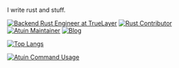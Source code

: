 I write rust and stuff.

[![Backend Rust Engineer at TrueLayer](https://img.shields.io/static/v1?label=work&message=rust@truelayer&color=blueviolet&style=for-the-badge)](https://truelayer.com/)
[![Rust Contributor](https://img.shields.io/static/v1?label=rust&message=contributor&color=red&style=for-the-badge)](https://github.com/rust-lang/rust/pulls?q=author%3Aconradludgate+)
[![Atuin Maintainer](https://img.shields.io/static/v1?label=atuin&message=maintainer&color=brightgreen&style=for-the-badge)](https://atuin.sh/)
[![Blog](https://img.shields.io/static/v1?label=blog&message=conradludgate.com&color=informational&style=for-the-badge)](https://conradludgate.com)

[![Top Langs](https://github-readme-stats.vercel.app/api/top-langs/?username=conradludgate&layout=compact)](https://github.com/anuraghazra/github-readme-stats)

[![Atuin Command Usage](https://api.atuin.sh/img/conradludgate?token=8670c40339e64ba1ef5d7429abfdce6e8752b08c)](https://atuin.sh)

